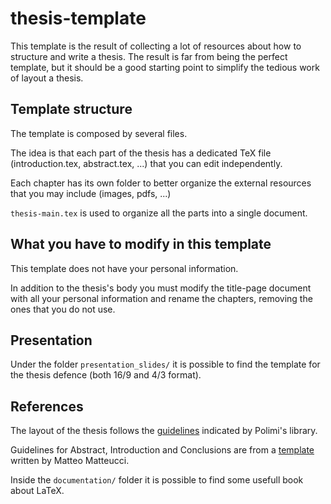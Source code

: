 # thesis-template

This template is the result of collecting a lot of resources about how to structure and write a thesis. 
The result is far from being the perfect template, but it should be a good starting point to simplify the tedious work of layout a thesis.

## Template structure
The template is composed by several files. 

The idea is that each part of the thesis has a dedicated TeX file (introduction.tex, abstract.tex, ...) that you can edit independently. 

Each chapter has its own folder to better organize the external resources that you may include (images, pdfs, ...)

`thesis-main.tex` is used to organize all the parts into a single document. 


## What you have to modify in this template
This template does not have your personal information.

In addition to the thesis's body you must modify the title-page document with all your personal information and rename the chapters, removing the ones that you do not use.

## Presentation
Under the folder `presentation_slides/` it is possible to find the template for the thesis defence (both 16/9 and 4/3 format).

## References
The layout of the thesis follows the [guidelines](http://www.tedoc.polimi.it/uploads/media/PoliTesi_Istruzioni.pdf) indicated by Polimi's library.

Guidelines for Abstract, Introduction and Conclusions are from a [template](http://airwiki.ws.dei.polimi.it/images/3/3c/SchemaTesi.tgz) written by Matteo Matteucci.

Inside the `documentation/` folder it is possible to find some usefull book about LaTeX.
